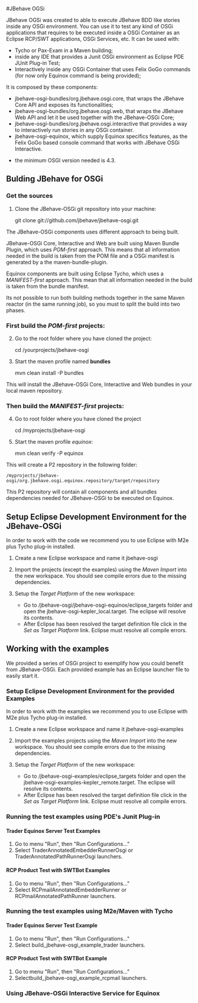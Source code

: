 #JBehave OGSi

JBehave OGSi was created to able to execute JBehave BDD like stories inside any OSGi environment. 
You can use it to test any kind of OSGi applications that requires to be executed inside a OSGi Container as an Eclipse RCP/SWT applications, OSGi Services, etc.
It can be used with:    
   - Tycho or Pax-Exam in a Maven building;
   - inside any IDE that provides a Junit OSGi environment as Eclipse PDE JUnit Plug-in Test;
   - Interactively inside any OSGi Container that uses Felix GoGo commands (for now only Equinox command is being provided);

It is composed by these components: 

- jbehave-osgi-bundles/org.jbehave.osgi.core, that wraps the JBehave Core API and exposes its functionalities;
- jbehave-osgi-bundles/org.jbehave.osgi.web, that wraps the JBehave Web API and let it be used together with the JBehave-OSGi Core;
- jbehave-osgi-bundles/org.jbehave.osgi.interactive that provides a way to interactively run stories in any OSGi container.
- jbehave-osgi-equinox, which supply Equinox specifics features, as the Felix GoGo based console command that works with JBehave OSGi Interactive.

* the minimum OSGI version needed is 4.3.

 
## Bulding JBehave for OSGi


### Get the sources

1) Clone the JBehave-OSGi git repository into your machine:

	git clone git://github.com/jbehave/jbehave-osgi.git


The JBehave-OSGi components uses different approach to being built.
 
JBehave-OSGi Core, Interactive and Web are built using Maven Bundle Plugin, which uses _POM-first_ approach. 
This means that all information needed in the build is taken from the POM file and a OSGi manifest is generated by a the maven-bundle-plugin.

Equinox components are built using Eclipse Tycho, which uses a _MANIFEST-first_ approach. This mean that all information needed in the build is taken from the bundle manifest.

Its not possible to run both building methods together in the same Maven reactor (in the same running job), so you must to split the build into two phases.


### First build the _POM-first_ projects:
 
2) Go to the root folder where you have cloned the project:

	cd /yourprojects/jbehave-osgi

3) Start the maven profile named **bundles**

	mvn clean install -P bundles
	
This will install the JBehave-OSGi Core, Interactive and Web bundles in your local maven repository.
	
	
### Then build the _MANIFEST-first_ projects:

4) Go to root folder where you have cloned the project

	cd /myprojects/jbehave-osgi

5) Start the maven profile *equinox*: 

	mvn clean verify -P equinox

This will create a P2 repository in the following folder: 

    /myprojects/jbehave-osgi/org.jbehave.osgi.equinox.repository/target/repository 
     
This P2 repository will contain all components and all bundles dependencies needed for JBehave-OSGi to be executed on Equinox.



## Setup Eclipse Development Environment for the JBehave-OSGi

In order to work with the code we recommend you to use Eclipse with M2e plus Tycho plug-in installed.

1) Create a new Eclipse workspace and name it jbehave-osgi

2) Import the projects (except the examples) using the _Maven Import_ into the new workspace. You should see compile errors due to the missing dependencies.

3) Setup the _Target Platform_ of the new workspace:

    - Go to /jbehave-osgi/jbehave-osgi-equinox/eclipse_targets folder and open the jbehave-osgi-kepler_local.target. The eclipse will resolve its contents.
    - After Eclipse has been resolved the target definition file click in the _Set as Target Platform_ link. Eclipse must resolve all compile errors.


  
## Working with the examples

We provided a series of OSGi project to exemplify how you could benefit from JBehave-OSGi. Each provided example has an Eclipse launcher file to easily start it.


### Setup Eclipse Development Environment for the provided Examples

In order to work with the examples we recommend you to use Eclipse with M2e plus Tycho plug-in installed.

1) Create a new Eclipse workspace and name it jbehave-osgi-examples

2) Import the examples projects using the _Maven Import_ into the new workspace. You should see compile errors due to the missing dependencies.

3) Setup the _Target Platform_ of the new workspace:

    - Go to /jbehave-osgi-examples/eclipse_targets folder and open the jbehave-osgi-examples-kepler_remote.target. The eclipse will resolve its contents.
    - After Eclipse has been resolved the target definition file click in the _Set as Target Platform_ link. Eclipse must resolve all compile errors.


### Running the test examples using PDE's Junit Plug-in

#### Trader Equinox Server Test Examples

1) Go to menu "Run", then "Run Configurations..."
2) Select TraderAnnotatedEmbedderRunnerOsgi or TraderAnnotatedPathRunnerOsgi launchers.

   
#### RCP Product Test with SWTBot Examples

1) Go to menu "Run", then "Run Configurations..."
2) Select RCPmailAnnotatedEmbedderRunner or RCPmailAnnotatedPathRunner launchers.



### Running the test examples using M2e/Maven with Tycho

#### Trader Equinox Server Test Example

1) Go to menu "Run", then "Run Configurations..."
2) Select build_jbehave-osgi_example_trader launchers.

   
#### RCP Product Test with SWTBot Example

1) Go to menu "Run", then "Run Configurations..."
2) Selectbuild_jbehave-osgi_example_rcpmail launchers.


    
### Using JBehave-OSGi Interactive Service for Equinox


